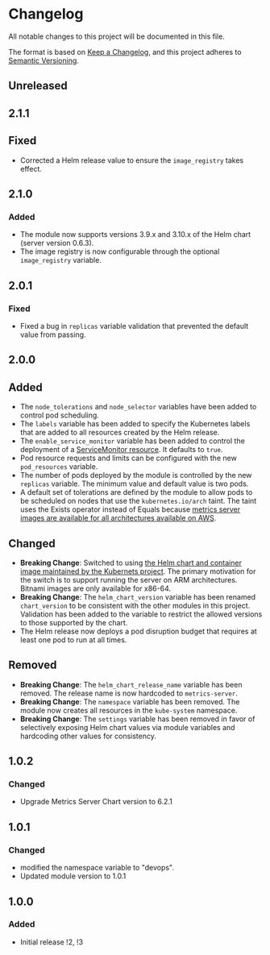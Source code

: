 # Changelog

All notable changes to this project will be documented in this file.

The format is based on [Keep a Changelog](https://keepachangelog.com/en/1.0.0/),
and this project adheres to [Semantic Versioning](https://semver.org/spec/v2.0.0.html).

## Unreleased

## 2.1.1

## Fixed

- Corrected a Helm release value to ensure the `image_registry` takes effect.

## 2.1.0

### Added

- The module now supports versions 3.9.x and 3.10.x of the Helm chart (server version 0.6.3).
- The image registry is now configurable through the optional `image_registry` variable.

## 2.0.1

### Fixed

- Fixed a bug in `replicas` variable validation that prevented the default value from passing.

## 2.0.0

## Added

- The `node_tolerations` and `node_selector` variables have been added to control pod scheduling.
- The `labels` variable has been added to specify the Kubernetes labels that are added to all resources created by the Helm release.
- The `enable_service_monitor` variable has been added to control the deployment of a [ServiceMonitor resource](https://prometheus-operator.dev/docs/operator/api/#monitoring.coreos.com/v1.ServiceMonitor).  It defaults to `true`.
- Pod resource requests and limits can be configured with the new `pod_resources` variable.
- The number of pods deployed by the module is controlled by the new `replicas` variable.  The minimum value and default value is two pods.
- A default set of tolerations are defined by the module to allow pods to be scheduled on nodes that use the `kubernetes.io/arch` taint.  The taint uses the Exists operator instead of Equals because [metrics server images are available for all architectures available on AWS](https://github.com/kubernetes-sigs/metrics-server/blob/master/FAQ.md#how-to-run-metric-server-on-different-architecture).

## Changed

- **Breaking Change**: Switched to using [the Helm chart and container image maintained by the Kubernets project](https://github.com/kubernetes-sigs/metrics-server).  The primary motivation for the switch is to support running the server on ARM architectures.  Bitnami images are only available for x86-64.
- **Breaking Change**: The `helm_chart_version` variable has been renamed `chart_version` to be consistent with the other modules in this project.  Validation has been added to the variable to restrict the allowed versions to those supported by the chart.
- The Helm release now deploys a pod disruption budget that requires at least one pod to run at all times.

## Removed

- **Breaking Change**: The `helm_chart_release_name` variable has been removed.  The release name is now hardcoded to `metrics-server`.
- **Breaking Change**: The `namespace` variable has been removed.  The module now creates all resources in the `kube-system` namespace.
- **Breaking Change**: The `settings` variable has been removed in favor of selectively exposing Helm chart values via module variables and hardcoding other values for consistency.

## 1.0.2

### Changed

- Upgrade Metrics Server Chart version to 6.2.1

## 1.0.1

### Changed

- modified the namespace variable to "devops".
- Updated module version to 1.0.1

## 1.0.0

### Added

- Initial release !2, !3

